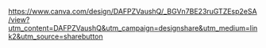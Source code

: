 https://www.canva.com/design/DAFPZVaushQ/_BGVn7BE23ruGTZEsp2eSA/view?utm_content=DAFPZVaushQ&utm_campaign=designshare&utm_medium=link2&utm_source=sharebutton
